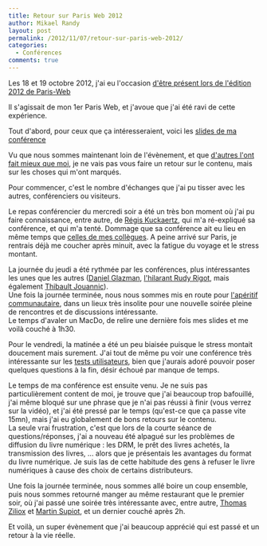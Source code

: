 ```yaml
---
title: Retour sur Paris Web 2012
author: Mikael Randy
layout: post
permalink: /2012/11/07/retour-sur-paris-web-2012/
categories:
  - Conférences
comments: true
---
```


Les 18 et 19 octobre 2012, j'ai eu l'occasion [d'être présent lors de l'édition 2012 de Paris-Web](http://www.mikaelrandy.fr/2012/09/24/paris-web-2012-le-livre-numerique-et-si-cetait-du-web/ "Le livre numérique, et si c'était du web ?")

Il s'agissait de mon 1er Paris Web, et j'avoue que j'ai été ravi de cette expérience.

Tout d'abord, pour ceux que ça intéresseraient, voici les [slides de ma conférence](https://speakerdeck.com/mikaelrandy/le-livre-numerique-et-si-cetait-du-web "Slides - Le livre numérique, et si c'était du web")

Vu que nous sommes maintenant loin de l'évènement, et que [d'autres l'ont fait mieux que moi](http://www.paris-web.fr/actualites/2012/11/ils-parlent-de-paris-web-2012.php "Paris Web - Ils parlent de nous"), je ne vais pas vous faire un retour sur le contenu, mais sur les choses qui m'ont marqués.

Pour commencer, c'est le nombre d'échanges que j'ai pu tisser avec les autres, conférenciers ou visiteurs.

Le repas conférencier du mercredi soir a été un très bon moment où j'ai pu faire connaissance, entre autre, de [Régis Kuckaertz](http://www.paris-web.fr/orateurs/regis-kuckaertz.php "Regis Kuckaertz"), qui m'a ré-expliqué sa conférence, et qui m'a tenté. Dommage que sa conférence ait eu lieu en même temps que [celles de mes collègues](http://www.paris-web.fr/2012/conferences/on-a-monte-une-equipe-de-zero.php "Paris Web - On a monté une équipe de zéro"). A peine arrivé sur Paris, je rentrais déjà me coucher après minuit, avec la fatigue du voyage et le stress montant.

La journée du jeudi a été rythmée par les conférences, plus intéressantes les unes que les autres ([Daniel Glazman](http://www.paris-web.fr/2012/conferences/le-tournant-des-css-vers-le-layout.php), [l'hilarant Rudy Rigot](http://www.paris-web.fr/2012/conferences/les-user-agents-cest-le-mal.php), mais également [Thibault Jouannic](http://www.paris-web.fr/2012/conferences/de-lart-de-prendre-la-fuite.php)).  
Une fois la journée terminée, nous nous sommes mis en route pour [l'apéritif communautaire](http://www.paris-web.fr/actualites/2012/09/aperitif-communautaire-2012.php), dans un lieux très insolite pour une nouvelle soirée pleine de rencontres et de discussions intéressante.  
Le temps d'avaler un MacDo, de relire une dernière fois mes slides et me voilà couché à 1h30.

Pour le vendredi, la matinée a été un peu biaisée puisque le stress montait doucement mais surement. J'ai tout de même pu voir une conférence très intéressante sur les [tests utilisateurs](http://www.paris-web.fr/2012/conferences/les-tests-utilisateurs-a-distance-interet-et-limites-dans-le-cycle-de-conception-centre-utilisateur.php), bien que j'aurais adoré pouvoir poser quelques questions à la fin, désir échoué par manque de temps.

Le temps de ma conférence est ensuite venu. Je ne suis pas particulièrement content de moi, je trouve que j'ai beaucoup trop bafouillé, j'ai même bloqué sur une phrase que je n'ai pas réussi à finir (vous verrez sur la vidéo), et j'ai été pressé par le temps (qu'est-ce que ça passe vite 15mn), mais j'ai eu globalement de bons retours sur le contenu.  
La seule vrai frustration, c'est que lors de la courte séance de questions/réponses, j'ai a nouveau été alpagué sur les problèmes de diffusion du livre numérique : les DRM, le prêt des livres achetés, la transmission des livres, ... alors que je présentais les avantages du format du livre numérique. Je suis las de cette habitude des gens à refuser le livre numériques à cause des choix de certains distributeurs.

Une fois la journée terminée, nous sommes allé boire un coup ensemble, puis nous sommes retourné manger au même restaurant que le premier soir, où j'ai passé une soirée très intéressante avec, entre autre, [Thomas Ziliox](http://www.paris-web.fr/orateurs/thomas-zilliox.php "Thomas Zilliox") et [Martin Supiot](https://twitter.com/webaaz "Martin Supiot"), et un dernier couché après 2h.

Et voilà, un super évènement que j'ai beaucoup apprécié qui est passé et un retour à la vie réelle.
